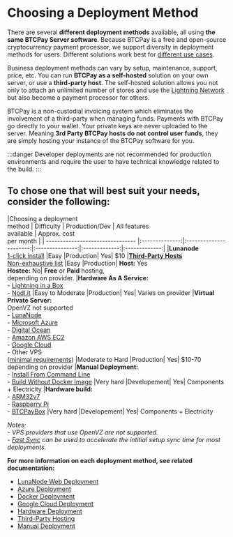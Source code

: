 # Choosing a Deployment Method

There are several **different deployment methods** available, all using **the same BTCPay Server software**. Because BTCPay is a free and open-source cryptocurrency payment processor, we support diversity in deployment methods for users. Different solutions work best for [different use cases](./UseCase.md).

Business deployment methods can vary by setup, maintenance, support, price, etc. You can run **BTCPay as a self-hosted** solution on your own server, or use a **third-party host**. The self-hosted solution allows you not only to attach an unlimited number of stores and use the [Lightning Network](./LightningNetwork.md) but also become a payment processor for others.

BTCPay is a non-custodial invoicing system which eliminates the involvement of a third-party when managing funds. Payments with BTCPay go directly to your wallet. Your private keys are never uploaded to the server. Meaning **3rd Party BTCPay hosts do not control user funds**, they are simply hosting your instance of the BTCPay software for you.

:::danger
Developer deployments are not recommended for production environments and require the user to have technical knowledge related to the build.
:::




## To chose one that will best suit your needs, consider the following:<br>

|Choosing a deployment <br>method      |   Difficulty   |    Production/Dev |      All features <br>available     |             Approx. cost<br> per month      |
| -------------------------------- |:--------------:|:----------------------:|:---------------:|:-------------:|:-------------:|
|**Lunanode**<br>[1-click install](./LunaNodeWebDeployment.md)     |Easy          |Production| Yes| $10
|**[Third-Party Hosts](./ThirdPartyHosting.md)**<br>[Non-exhaustive list](https://directory.btcpayserver.org/filter/hosts)        |Easy     |Production| **Host:** Yes<br>**Hostee:** No| **Free** or **Paid** hosting,<br>depending on provider.
|**Hardware As A Service:**<br>- [Lightning in a Box](https://lightninginabox.co/)<br>- [Nodl.it](https://www.nodl.it/)    |Easy to Moderate   |Production| Yes| Varies on provider 
|**Virtual Private Server:** <br>OpenVZ not supported<br>- [LunaNode](https://medium.com/@BtcpayServer/hosting-btcpayserver-on-lunanode-bf9ef5fff75b)<br>- [Microsoft Azure](./AzureDeployment.md)<br>- [Digital Ocean](https://medium.com/@molthoff/running-btcpay-on-digital-ocean-for-10-month-how-to-add-other-coins-7a497339fb2f)<br>- [Amazon AWS EC2](https://wiki.ion.radar.tech/tutorials/nodes/btcpay-+-aws-ec2)<br>- [Google Cloud](./GoogleCloudDeployment.md)<br>- Other VPS <br> ([minimal requirements](./FAQ/FAQ-Deployment.md#what-are-the-minimal-requirements-for-btcpay))           |Moderate to Hard             |Production| Yes| $10-70<br>depending on provider
|**Manual Deployment:**<br>- [Install From Command Line](http://blog.sipsorcery.com/?p=1052)<br>- [Build Without Docker Image](./ManualDeployment.md)       |Very hard       |Developement| Yes| Components + Electricity 
|**Hardware build:**<br>- [ARM32v7](https://hub.docker.com/r/btcpayserver/btcpayserver/tags/)<br>- [Raspberry Pi](./RaspberryPiDeployment.md)<br>- [BTCPayBox](./HardwareDeployment.md)      |Very hard         |Developement| Yes|  Components + Electricity

*Notes:*<br>
*- VPS providers that use OpenVZ are not supported.*<br>
*- [Fast Sync](https://github.com/btcpayserver/btcpayserver-docker/tree/master/contrib/FastSync) can be used to accelerate the intitial setup sync time for most deployments.*

**For more information on each deployment method, see related documentation:**

* [LunaNode Web Deployment](./LunaNodeWebDeployment.md) 
* [Azure Deployment](./AzureDeployment.md) 
* [Docker Deployment](https://docs.btcpayserver.org/Docker/)
* [Google Cloud Deployment](./GoogleCloudDeployment.md) 
* [Hardware Deployment](./HardwareDeployment.md) 
* [Third-Party Hosting](./ThirdPartyHosting.md)
* [Manual Deployment](./ManualDeployment.md)
